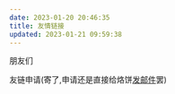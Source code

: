 ```yaml
---
date: 2023-01-20 20:46:35
title: 友情链接
updated: 2023-01-21 09:59:38
---
```

朋友们

<div id="qexo-friends"></div>
<link rel="stylesheet" href="https://cdn.jsdelivr.net/npm/qexo-static@1.1.3/hexo/friends/friends.css"/>
<script src="https://cdn.jsdelivr.net/npm/qexo-static@1.1.3/hexo/friends/friends.js"></script>
<script>loadQexoFriends("qexo-friends", "https://blog.admin.647382.xyz")</script>

友链申请(寄了,申请还是直接给烙饼[发邮件](mailto:3442530869@qq.com)罢)

<div id="friends-api"></div>
<script src="https://cdn.jsdelivr.net/gh/Fgaoxing/blog-cdn@main/source/js/friends-api.js"></script>
<script>qexo_friend_api("friends-api","https://blog.admin.647382.xyz");</script>
